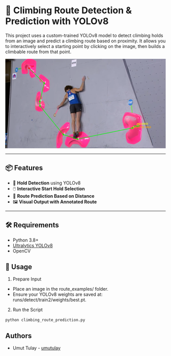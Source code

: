 # 🧗 Climbing Route Detection & Prediction with YOLOv8

This project uses a custom-trained YOLOv8 model to detect climbing holds from an image and predict a climbing route based on proximity. It allows you to interactively select a starting point by clicking on the image, then builds a climbable route from that point.

![Output Example](predicted_route_labeled.png)

---

## 📦 Features

- 🧠 **Hold Detection** using YOLOv8
- 🖱️ **Interactive Start Hold Selection**
- 🔄 **Route Prediction Based on Distance**
- 🖼️ **Visual Output with Annotated Route**

---

## 🛠 Requirements

- Python 3.8+
- [Ultralytics YOLOv8](https://github.com/ultralytics/ultralytics)
- OpenCV

## 🚀 Usage

1. Prepare Input
- Place an image in the route_examples/ folder.
- Ensure your YOLOv8 weights are saved at: runs/detect/train2/weights/best.pt.

2. Run the Script

`python climbing_route_prediction.py`

## Authors
* Umut Tulay - [umutulay](https://github.com/umutulay)
